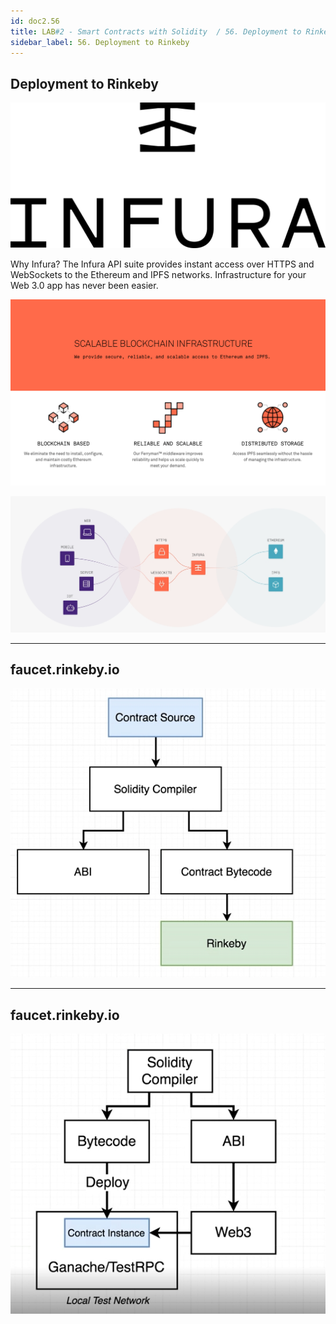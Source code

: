 ```yaml
---
id: doc2.56
title: LAB#2 - Smart Contracts with Solidity  / 56. Deployment to Rinkeby
sidebar_label: 56. Deployment to Rinkeby
---
```


## Deployment to Rinkeby


![alt text](.\assets\Imagem52_1.svg)


Why Infura?
The Infura API suite provides instant access over HTTPS and WebSockets to the Ethereum and IPFS networks. Infrastructure for your Web 3.0 app has never been easier.


![alt text](.\assets\Imagem52_1.png)



![alt text](.\assets\Imagem52_1.jpg)


---

## faucet.rinkeby.io



![alt text](.\assets\Imagem37_2.jpg)


---

## faucet.rinkeby.io



![alt text](.\assets\Imagem37_3.jpg)
